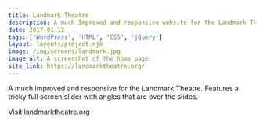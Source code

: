 ```yaml
---
title: Landmark Theatre
description: A much Improved and responsive website for the Landmark Theatre.
date: 2017-01-12
tags: ['WordPress', 'HTML', 'CSS', 'jQuery']
layout: layouts/project.njk
image: /img/screens/landmark.jpg
image_alt: A screenshot of the home page.
site_link: https://landmarktheatre.org/
---
```

A much Improved and responsive for the Landmark Theatre. Features a tricky full screen slider with angles that are over the slides.

<a href="{{ site_link | url }}">Visit landmarktheatre.org</a>



